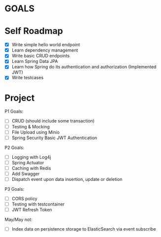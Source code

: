 # GOALS

# Self Roadmap
- [x] Write simple hello world endpoint
- [x] Learn dependency management
- [x] Write basic CRUD endpoints
- [x] Learn Spring Data JPA
- [x] Learn how Spring do its authentication and authorization (Implemented JWT)
- [x] Write testcases

# Project
P1 Goals:
- [ ] CRUD (should include some transaction)
- [ ] Testing & Mocking
- [ ] File Upload using Minio
- [ ] Spring Security Basic JWT Authentication

P2 Goals:
- [ ] Logging with Log4j
- [ ] Spring Actuator
- [ ] Caching with Redis
- [ ] Add Swagger
- [ ] Dispatch event upon data insertion, update or deletion

P3 Goals:
- [ ] CORS policy
- [ ] Testing with testcontainer
- [ ] JWT Refresh Token

May/May not:
- [ ] Index data on persistence storage to ElasticSearch via event subscribe

